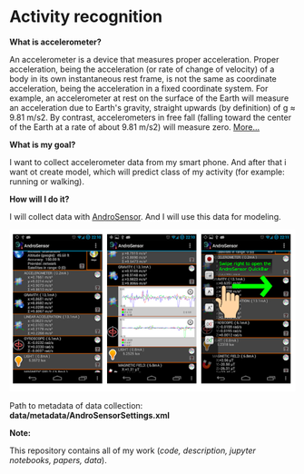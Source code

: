 # Activity recognition


**What is accelerometer?**

An accelerometer is a device that measures proper acceleration. Proper acceleration, being the acceleration (or rate of change of velocity) of a body in its own instantaneous rest frame, is not the same as coordinate acceleration, being the acceleration in a fixed coordinate system. For example, an accelerometer at rest on the surface of the Earth will measure an acceleration due to Earth's gravity, straight upwards (by definition) of g ≈ 9.81 m/s2. By contrast, accelerometers in free fall (falling toward the center of the Earth at a rate of about 9.81 m/s2) will measure zero. [More...](https://en.wikipedia.org/wiki/Accelerometer)

**What is my goal?**

I want to collect accelerometer data from my smart phone. And after that i want ot create model, which will predict class of my activity (for example: running or walking).

**How will I do it?**

I will collect data with [AndroSensor](https://play.google.com/store/apps/details?id=com.fivasim.androsensor). And I will use this data for modeling.

![img](https://github.com/OleksandrKosovan/activity-recognition/blob/master/img/andro-sensor.png?raw=true)


Path to metadata of data collection: **data/metadata/AndroSensorSettings.xml**


**Note:**

This repository contains all of my work (*code, description, jupyter notebooks, papers, data*).



